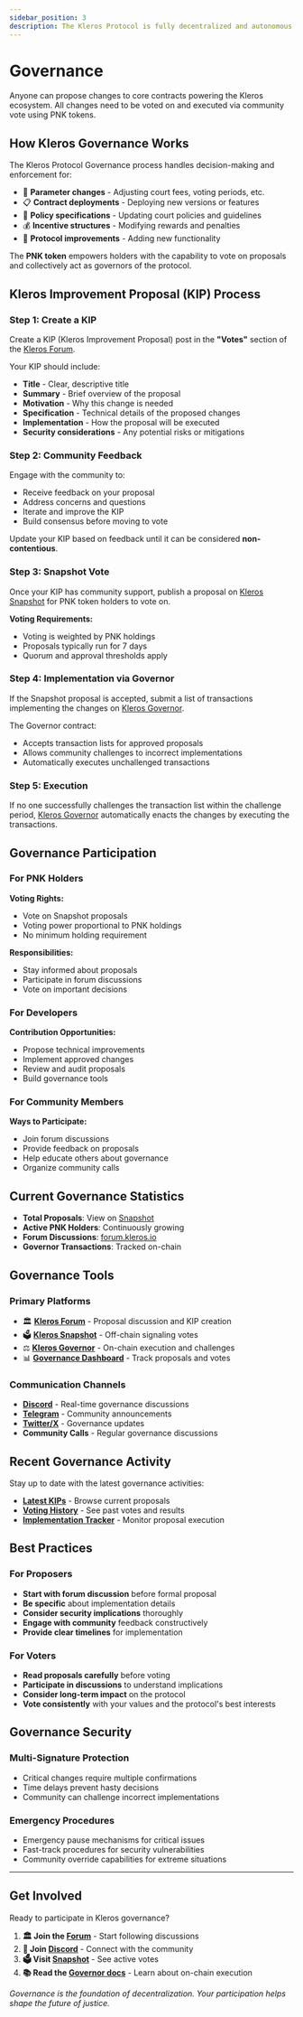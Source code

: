 ```yaml
---
sidebar_position: 3
description: The Kleros Protocol is fully decentralized and autonomous. Learn how to participate in its governance.
---
```


# Governance

Anyone can propose changes to core contracts powering the Kleros ecosystem. All changes need to be voted on and executed via community vote using PNK tokens.

## How Kleros Governance Works

The Kleros Protocol Governance process handles decision-making and enforcement for:

- 🔧 **Parameter changes** - Adjusting court fees, voting periods, etc.
- 📋 **Contract deployments** - Deploying new versions or features
- 📜 **Policy specifications** - Updating court policies and guidelines  
- 💰 **Incentive structures** - Modifying rewards and penalties
- 🚀 **Protocol improvements** - Adding new functionality

The **PNK token** empowers holders with the capability to vote on proposals and collectively act as governors of the protocol.

## Kleros Improvement Proposal (KIP) Process

### Step 1: Create a KIP

Create a KIP (Kleros Improvement Proposal) post in the **"Votes"** section of the [Kleros Forum](https://forum.kleros.io/).

Your KIP should include:
- **Title** - Clear, descriptive title
- **Summary** - Brief overview of the proposal
- **Motivation** - Why this change is needed
- **Specification** - Technical details of the proposed changes
- **Implementation** - How the proposal will be executed
- **Security considerations** - Any potential risks or mitigations

### Step 2: Community Feedback

Engage with the community to:
- Receive feedback on your proposal
- Address concerns and questions
- Iterate and improve the KIP
- Build consensus before moving to vote

Update your KIP based on feedback until it can be considered **non-contentious**.

### Step 3: Snapshot Vote

Once your KIP has community support, publish a proposal on [Kleros Snapshot](https://snapshot.org/#/kleros.eth) for PNK token holders to vote on.

**Voting Requirements:**
- Voting is weighted by PNK holdings
- Proposals typically run for 7 days
- Quorum and approval thresholds apply

### Step 4: Implementation via Governor

If the Snapshot proposal is accepted, submit a list of transactions implementing the changes on [Kleros Governor](/products/governor).

The Governor contract:
- Accepts transaction lists for approved proposals
- Allows community challenges to incorrect implementations
- Automatically executes unchallenged transactions

### Step 5: Execution

If no one successfully challenges the transaction list within the challenge period, [Kleros Governor](/products/governor) automatically enacts the changes by executing the transactions.

## Governance Participation

### For PNK Holders

**Voting Rights:**
- Vote on Snapshot proposals
- Voting power proportional to PNK holdings
- No minimum holding requirement

**Responsibilities:**
- Stay informed about proposals
- Participate in forum discussions
- Vote on important decisions

### For Developers

**Contribution Opportunities:**
- Propose technical improvements
- Implement approved changes
- Review and audit proposals
- Build governance tools

### For Community Members

**Ways to Participate:**
- Join forum discussions
- Provide feedback on proposals
- Help educate others about governance
- Organize community calls

## Current Governance Statistics

- **Total Proposals**: View on [Snapshot](https://snapshot.org/#/kleros.eth)
- **Active PNK Holders**: Continuously growing
- **Forum Discussions**: [forum.kleros.io](https://forum.kleros.io)
- **Governor Transactions**: Tracked on-chain

## Governance Tools

### Primary Platforms

- 🏛️ **[Kleros Forum](https://forum.kleros.io)** - Proposal discussion and KIP creation
- 🗳️ **[Kleros Snapshot](https://snapshot.org/#/kleros.eth)** - Off-chain signaling votes
- ⚖️ **[Kleros Governor](/products/governor)** - On-chain execution and challenges
- 📊 **[Governance Dashboard](https://governance.kleros.io)** - Track proposals and votes

### Communication Channels

- **[Discord](https://discord.gg/MhXQGCyHd9)** - Real-time governance discussions
- **[Telegram](https://t.me/kleros)** - Community announcements
- **[Twitter/X](https://x.com/kleros_io)** - Governance updates
- **Community Calls** - Regular governance discussions

## Recent Governance Activity

Stay up to date with the latest governance activities:

- **[Latest KIPs](https://forum.kleros.io/c/votes/6)** - Browse current proposals
- **[Voting History](https://snapshot.org/#/kleros.eth)** - See past votes and results
- **[Implementation Tracker](https://governance.kleros.io)** - Monitor proposal execution

## Best Practices

### For Proposers

- **Start with forum discussion** before formal proposal
- **Be specific** about implementation details
- **Consider security implications** thoroughly
- **Engage with community** feedback constructively
- **Provide clear timelines** for implementation

### For Voters

- **Read proposals carefully** before voting
- **Participate in discussions** to understand implications
- **Consider long-term impact** on the protocol
- **Vote consistently** with your values and the protocol's best interests

## Governance Security

### Multi-Signature Protection

- Critical changes require multiple confirmations
- Time delays prevent hasty decisions
- Community can challenge incorrect implementations

### Emergency Procedures

- Emergency pause mechanisms for critical issues
- Fast-track procedures for security vulnerabilities
- Community override capabilities for extreme situations

---

## Get Involved

Ready to participate in Kleros governance?

1. **🏛️ Join the [Forum](https://forum.kleros.io)** - Start following discussions
2. **💬 Join [Discord](https://discord.gg/MhXQGCyHd9)** - Connect with the community  
3. **🗳️ Visit [Snapshot](https://snapshot.org/#/kleros.eth)** - See active votes
4. **📚 Read the [Governor docs](/products/governor)** - Learn about on-chain execution

*Governance is the foundation of decentralization. Your participation helps shape the future of justice.*